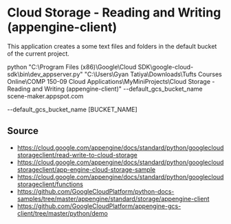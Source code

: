 # Cloud Storage - Reading and Writing (appengine-client)

This application creates a some text files and folders in the default bucket of the current project.

python "C:\Program Files (x86)\Google\Cloud SDK\google-cloud-sdk\bin\dev_appserver.py" "C:\Users\Gyan Tatiya\Downloads\Tufts Courses Online\COMP 150-09 Cloud Applications\MyMiniProjects\Cloud Storage - Reading and Writing (appengine-client)" --default_gcs_bucket_name scene-maker.appspot.com

--default_gcs_bucket_name [BUCKET_NAME]

## Source
- https://cloud.google.com/appengine/docs/standard/python/googlecloudstorageclient/read-write-to-cloud-storage
- https://cloud.google.com/appengine/docs/standard/python/googlecloudstorageclient/app-engine-cloud-storage-sample
- https://cloud.google.com/appengine/docs/standard/python/googlecloudstorageclient/functions
- https://github.com/GoogleCloudPlatform/python-docs-samples/tree/master/appengine/standard/storage/appengine-client
- https://github.com/GoogleCloudPlatform/appengine-gcs-client/tree/master/python/demo